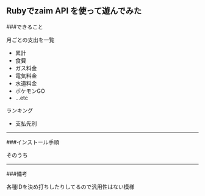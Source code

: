 ## Rubyでzaim API を使って遊んでみた

###できること

月ごとの支出を一覧

* 累計
* 食費
* ガス料金
* 電気料金
* 水道料金
* ポケモンGO
* ...etc

ランキング

* 支払先別

***

###インストール手順

そのうち

***

###備考

各種IDを決め打ちしたりしてるので汎用性はない模様

